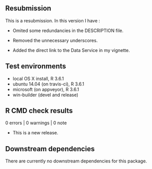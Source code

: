 
## Resubmission

This is a resubmission. In this version I have :

* Omited some redundancies in the DESCRIPTION file.

* Removed the unnecessary underscores.

* Added the direct link to the Data Service in my vignette. 

## Test environments
* local OS X install, R 3.6.1
* ubuntu 14.04 (on travis-ci), R 3.6.1
* microsoft (on appveyor), R 3.6.1
* win-builder (devel and release)

## R CMD check results

0 errors | 0 warnings | 0 note

* This is a new release.

## Downstream dependencies
There are currently no downstream dependencies for this package.